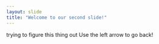 ```yaml
---
layout: slide
title: "Welcome to our second slide!"
---
```

trying to figure this thing out
Use the left arrow to go back!
